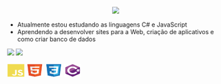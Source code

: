 <p align="center">
  <a href="https://git.io/typing-svg"><img src="https://readme-typing-svg.demolab.com?font=Fira+Code&pause=1000&color=F7098C&random=false&width=435&lines=Olá+Seja+bem-vindo+ao+meu+GitHub"/></a>
</p>

- Atualmente estou estudando as linguagens C# e JavaScript
- Aprendendo a desenvolver sites para a Web, criação de aplicativos e como criar banco de dados

<div>
  <img height="180em" src="https://github-readme-stats.vercel.app/api?username=AnnaBeatrizSilva2904&show_icons=true&theme=radical"/>
  <img height="180em" src="https://github-readme-stats.vercel.app/api/top-langs/?username=AnnaBeatrizSilva2904&layout=compact&show_icons=true&theme=radical"/>    
</div>


<div style="display: inline_block"><br>
  <img align="center" alt="Anna-Js" height="30" width="40" src="https://raw.githubusercontent.com/devicons/devicon/master/icons/javascript/javascript-plain.svg">
  <img align="center" alt="Anna-HTML" height="30" width="40" src="https://raw.githubusercontent.com/devicons/devicon/master/icons/html5/html5-original.svg">
  <img align="center" alt="Anna-CSS" height="30" width="40" src="https://raw.githubusercontent.com/devicons/devicon/master/icons/css3/css3-original.svg">
  <img align="center" alt="Anna-Csharp" height="30" width="40" src="https://raw.githubusercontent.com/devicons/devicon/master/icons/csharp/csharp-original.svg">
</div>



